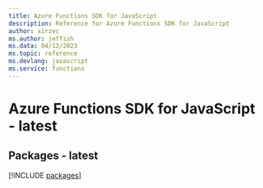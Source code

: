 ```yaml
---
title: Azure Functions SDK for JavaScript
description: Reference for Azure Functions SDK for JavaScript
author: xirzec
ms.author: jeffish
ms.data: 04/12/2023
ms.topic: reference
ms.devlang: javascript
ms.service: functions
---
```

# Azure Functions SDK for JavaScript - latest
## Packages - latest
[!INCLUDE [packages](functions-index.md)]